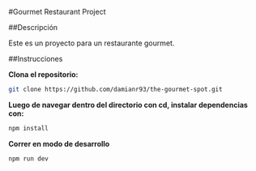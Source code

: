 #Gourmet Restaurant Project

##Descripción

Este es un proyecto para un restaurante gourmet.

##Instrucciones

**Clona el repositorio:**

```bash
git clone https://github.com/damianr93/the-gourmet-spot.git
 ```

**Luego de navegar dentro del directorio con cd, instalar dependencias con:**

```bash
npm install
```

**Correr en modo de desarrollo**

```bash
npm run dev
```

 
